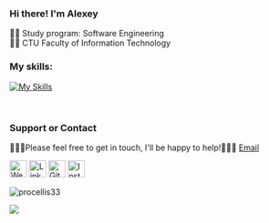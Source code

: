 ### Hi there! I'm Alexey
👨‍💻 Study program: Software Engineering<br/>
👨‍🎓 CTU Faculty of Information Technology
<!--
**procellis33/procellis33** is a ✨ _special_ ✨ repository because its `README.md` (this file) appears on your GitHub profile.

Here are some ideas to get you started:

- 🔭 I’m currently working on ...
- 🌱 I’m currently learning ...
- 👯 I’m looking to collaborate on ...
- 🤔 I’m looking for help with ...
- 💬 Ask me about ...
- 📫 How to reach me: ...
- 😄 Pronouns: ...
- ⚡ Fun fact: ...
-->
### My skills:
[![My Skills](https://skillicons.dev/icons?i=js,ts,html,css,scss,react,redux,vite,webpack,tailwind,postgres,git,github,gitlab,figma,jest,c)](https://skillicons.dev)

<br/>

### Support or Contact

👨🏻‍💻Please feel free to get in touch, I'll be happy to help!💁🏻‍♂️ [Email](mailto:aleksey55121@gmail.com)

<a href="https://procellis33.github.io/" target="_blank"><img src="https://raw.githubusercontent.com/nakulbhati/nakulbhati/master/contain/www.png" alt="Website" width="30"></a>
<a href="https://www.linkedin.com/in/procellis33/" target="_blank"><img src="https://raw.githubusercontent.com/nakulbhati/nakulbhati/master/contain/in.png" alt="LinkedIn" width="30"></a>
<a href="https://github.com/procellis33" target="_blank"><img src="https://raw.githubusercontent.com/nakulbhati/nakulbhati/master/contain/git.png" alt="GitHub" width="30"></a>
<a href="https://www.instagram.com/name_romanov/" target="_blank"><img src="https://raw.githubusercontent.com/nakulbhati/nakulbhati/master/contain/ig.png" alt="Instagram" width="30"></a>

<p align="left"> <img src="https://komarev.com/ghpvc/?username=procellis33&color=brightgreen" alt="procellis33" /> </p>
<p align="left"><img src="https://github-readme-stats.vercel.app/api/top-langs/?username=procellis33&theme=merko&layout=compact&hide_langs_below=1" /></p>

